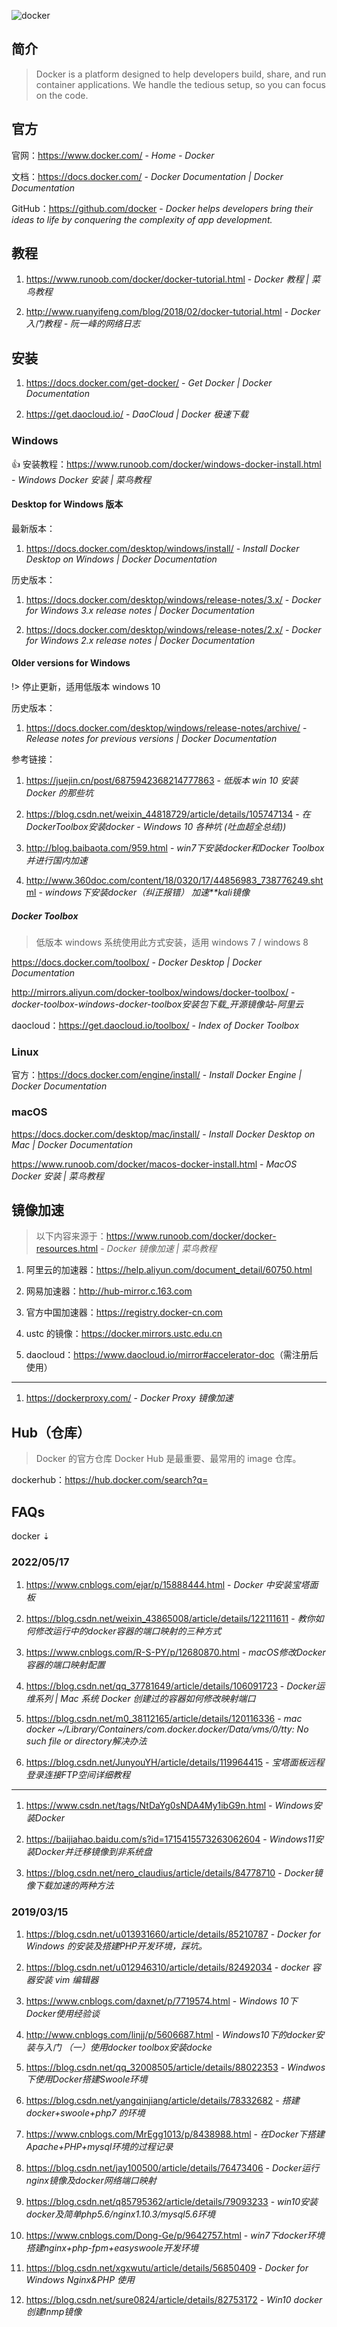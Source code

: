 ![docker](https://www.docker.com/wp-content/uploads/2021/10/contributors_1.png.webp)


## 简介

> Docker is a platform designed to help developers build, share, and run container applications. We handle the tedious setup, so you can focus on the code.


## 官方

官网：https://www.docker.com/ - *Home - Docker*

文档：https://docs.docker.com/ - *Docker Documentation | Docker Documentation*

GitHub：https://github.com/docker - *Docker helps developers bring their ideas to life by conquering the complexity of app development.*


## 教程

1. https://www.runoob.com/docker/docker-tutorial.html - *Docker 教程 | 菜鸟教程*

2. http://www.ruanyifeng.com/blog/2018/02/docker-tutorial.html - *Docker 入门教程 - 阮一峰的网络日志*


## 安装

1. https://docs.docker.com/get-docker/ - *Get Docker | Docker Documentation*

2. https://get.daocloud.io/ - *DaoCloud | Docker 极速下载*


### Windows

👍 安装教程：https://www.runoob.com/docker/windows-docker-install.html - *Windows Docker 安装 | 菜鸟教程*


#### Desktop for Windows 版本

最新版本：

1. https://docs.docker.com/desktop/windows/install/ - *Install Docker Desktop on Windows | Docker Documentation*

历史版本：

1. https://docs.docker.com/desktop/windows/release-notes/3.x/ - *Docker for Windows 3.x release notes | Docker Documentation*

2. https://docs.docker.com/desktop/windows/release-notes/2.x/ - *Docker for Windows 2.x release notes | Docker Documentation*


#### Older versions for Windows

!> 停止更新，适用低版本 windows 10

历史版本：

1. https://docs.docker.com/desktop/windows/release-notes/archive/ - *Release notes for previous versions | Docker Documentation*

参考链接：

1. https://juejin.cn/post/6875942368214777863 - *低版本 win 10 安装 Docker 的那些坑*

2. https://blog.csdn.net/weixin_44818729/article/details/105747134 - *在DockerToolbox安装docker - Windows 10 各种坑 (吐血超全总结))*

3. http://blog.baibaota.com/959.html - *win7下安装docker和Docker Toolbox并进行国内加速*

4. http://www.360doc.com/content/18/0320/17/44856983_738776249.shtml - *windows下安装docker（纠正报错） 加速**kali镜像*


##### Docker Toolbox

> 低版本 windows 系统使用此方式安装，适用 windows 7 / windows 8

https://docs.docker.com/toolbox/ - *Docker Desktop | Docker Documentation*

http://mirrors.aliyun.com/docker-toolbox/windows/docker-toolbox/ - *docker-toolbox-windows-docker-toolbox安装包下载_开源镜像站-阿里云*

daocloud：https://get.daocloud.io/toolbox/ - *Index of Docker Toolbox*


### Linux

官方：https://docs.docker.com/engine/install/ - *Install Docker Engine | Docker Documentation*


### macOS

https://docs.docker.com/desktop/mac/install/ - *Install Docker Desktop on Mac | Docker Documentation*

https://www.runoob.com/docker/macos-docker-install.html - *MacOS Docker 安装 | 菜鸟教程*


## 镜像加速

> 以下内容来源于：https://www.runoob.com/docker/docker-resources.html - *Docker 镜像加速 | 菜鸟教程*

1. 阿里云的加速器：https://help.aliyun.com/document_detail/60750.html

2. 网易加速器：http://hub-mirror.c.163.com

3. 官方中国加速器：https://registry.docker-cn.com

4. ustc 的镜像：https://docker.mirrors.ustc.edu.cn

5. daocloud：<https://www.daocloud.io/mirror#accelerator-doc>（需注册后使用）

---

1. https://dockerproxy.com/ - *Docker Proxy 镜像加速*


## Hub（仓库）

> Docker 的官方仓库 Docker Hub 是最重要、最常用的 image 仓库。

dockerhub：https://hub.docker.com/search?q=


## FAQs

docker ⇣


### 2022/05/17

1. https://www.cnblogs.com/ejar/p/15888444.html - *Docker 中安装宝塔面板*

2. https://blog.csdn.net/weixin_43865008/article/details/122111611 - *教你如何修改运行中的docker容器的端口映射的三种方式*

3. https://www.cnblogs.com/R-S-PY/p/12680870.html - *macOS修改Docker容器的端口映射配置* 

4. https://blog.csdn.net/qq_37781649/article/details/106091723 - *Docker运维系列 | Mac 系统 Docker 创建过的容器如何修改映射端口*

5. https://blog.csdn.net/m0_38112165/article/details/120116336 - *mac docker ~/Library/Containers/com.docker.docker/Data/vms/0/tty: No such file or directory解决办法*

6. https://blog.csdn.net/JunyouYH/article/details/119964415 - *宝塔面板远程登录连接FTP空间详细教程*

---

1. https://www.csdn.net/tags/NtDaYg0sNDA4My1ibG9n.html - *Windows安装Docker*

2. https://baijiahao.baidu.com/s?id=1715415573263062604 - *Windows11安装Docker并迁移镜像到非系统盘*

3. https://blog.csdn.net/nero_claudius/article/details/84778710 - *Docker镜像下载加速的两种方法*


### 2019/03/15

1. https://blog.csdn.net/u013931660/article/details/85210787 - *Docker for Windows 的安装及搭建PHP开发环境，踩坑。*

2. https://blog.csdn.net/u012946310/article/details/82492034 - *docker 容器安装 vim 编辑器*

3. https://www.cnblogs.com/daxnet/p/7719574.html - *Windows 10下Docker使用经验谈*

4. http://www.cnblogs.com/linjj/p/5606687.html - *Windows10下的docker安装与入门 （一）使用docker toolbox安装docke*

5. https://blog.csdn.net/qq_32008505/article/details/88022353 - *Windwos下使用Docker搭建Swoole环境*

6. https://blog.csdn.net/yangqinjiang/article/details/78332682 - *搭建docker+swoole+php7 的环境*

7. https://www.cnblogs.com/MrEgg1013/p/8438988.html - *在Docker下搭建Apache+PHP+mysql环境的过程记录*

8. https://blog.csdn.net/jay100500/article/details/76473406 - *Docker运行nginx镜像及docker网络端口映射*

9. https://blog.csdn.net/q85795362/article/details/79093233 - *win10安装docker及简单php5.6/nginx1.10.3/mysql5.6环境*

10. https://www.cnblogs.com/Dong-Ge/p/9642757.html - *win7下docker环境搭建nginx+php-fpm+easyswoole开发环境*

11. https://blog.csdn.net/xgxwutu/article/details/56850409 - *Docker for Windows Nginx&PHP 使用*

12. https://blog.csdn.net/sure0824/article/details/82753172 - *Win10 docker 创建lnmp镜像*

